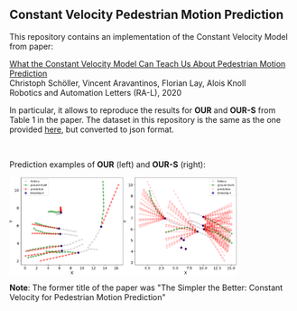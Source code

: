 ## Constant Velocity Pedestrian Motion Prediction

This repository contains an implementation of the Constant Velocity Model from paper:

[What the Constant Velocity Model Can Teach Us About Pedestrian Motion Prediction](https://arxiv.org/abs/1903.07933)<br>
Christoph Schöller, Vincent Aravantinos, Florian Lay, Alois Knoll<br>
Robotics and Automation Letters (RA-L), 2020

In particular, it allows to reproduce the results for **OUR** and **OUR-S** from Table 1 in the paper. The dataset in this repository is the same as the one provided [here](https://github.com/agrimgupta92/sgan), but converted to json format.

<br/>

Prediction examples of **OUR** (left) and **OUR-S** (right):

<img src="images/pred_our.png" width="40%" height="40%" align="left">
<img src="images/pred_our-s.png" width="40%" height="40%" align="center">

**Note**: The former title of the paper was "The Simpler the Better: Constant Velocity for Pedestrian Motion Prediction"
